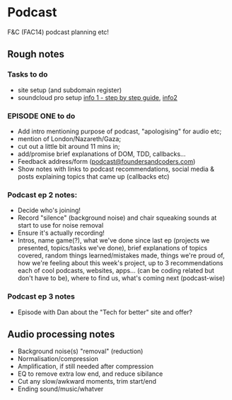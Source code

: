 # Podcast
F&amp;C (FAC14) podcast planning etc!


## Rough notes
### Tasks to do
* site setup (and subdomain register)
* soundcloud pro setup [info 1 - step by step guide](https://creatorguide.soundcloud.com/podcasting), [info2](https://soundcloud.com/for/podcasting)
### EPISODE ONE to do
* Add intro mentioning purpose of podcast, "apologising" for audio etc; 
* mention of London/Nazareth/Gaza; 
* cut out a little bit around 11 mins in; 
* add/promise brief explanations of DOM, TDD, callbacks...
* Feedback address/form (podcast@foundersandcoders.com)
* Show notes with links to podcast recommendations, social media & posts explaining topics that came up (callbacks etc)

### Podcast ep 2 notes:
* Decide who's joining!
* Record "silence" (background noise) and chair squeaking sounds at start to use for noise removal
* Ensure it's actually recording!
* Intros, name game(?), what we've done since last ep (projects we presented, topics/tasks we've done), brief explanations of topics covered, random things learned/mistakes made, things we're proud of, how we're feeling about this week's project, up to 3 recommendations each of cool podcasts, websites, apps... (can be coding related but don't have to be), where to find us, what's coming next (podcast-wise)

### Podcast ep 3 notes
* Episode with Dan about the "Tech for better" site and offer?

## Audio processing notes
* Background noise(s) "removal" (reduction)
* Normalisation/compression
* Amplification, if still needed after compression
* EQ to remove extra low end, and reduce sibilance 
* Cut any slow/awkward moments, trim start/end
* Ending sound/music/whatver

